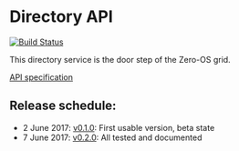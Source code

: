 # Directory API
[![Build Status](https://travis-ci.org/zero-os/0-directory.svg?branch=master)](https://travis-ci.org/zero-os/0-directory)

This directory service is the door step of the Zero-OS grid.

[API specification](https://htmlpreviewer.github.io/?./specs/directory.html)

## Release schedule:
- 2 June 2017:  [v0.1.0](milestones/0.1.0.md):
First usable version, beta state
- 7 June 2017:  [v0.2.0](milestones/0.2.0.md):
All tested and documented
